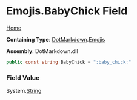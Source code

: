 # Emojis\.BabyChick Field

[Home](../../../README.md)

**Containing Type**: [DotMarkdown](../../README.md)\.[Emojis](../README.md)

**Assembly**: DotMarkdown\.dll

```csharp
public const string BabyChick = ":baby_chick:"
```

### Field Value

System\.[String](https://docs.microsoft.com/en-us/dotnet/api/system.string)